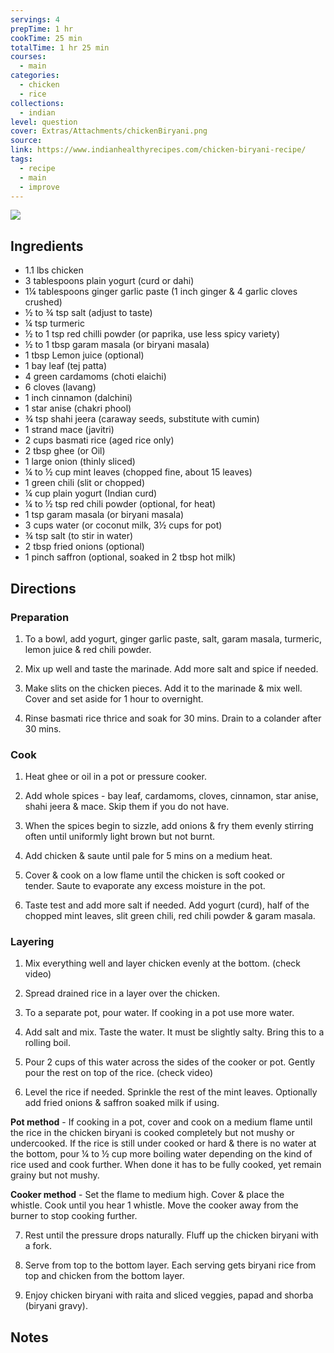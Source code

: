 ```yaml
---
servings: 4
prepTime: 1 hr
cookTime: 25 min
totalTime: 1 hr 25 min
courses:
  - main
categories:
  - chicken
  - rice
collections:
  - indian
level: question
cover: Extras/Attachments/chickenBiryani.png
source:
link: https://www.indianhealthyrecipes.com/chicken-biryani-recipe/
tags:
  - recipe
  - main
  - improve
---
```


![](Extras/Attachments/chickenBiryani.png)


## Ingredients

- 1.1 lbs chicken
- 3 tablespoons plain yogurt (curd or dahi)
- 1¼ tablespoons ginger garlic paste (1 inch ginger & 4 garlic cloves crushed)
- ½ to ¾ tsp salt (adjust to taste)
- ¼ tsp turmeric
- ½ to 1 tsp red chilli powder (or paprika, use less spicy variety)
- ½ to 1 tbsp garam masala (or biryani masala)
- 1 tbsp Lemon juice (optional)
- 1 bay leaf (tej patta)
- 4 green cardamoms (choti elaichi)
- 6 cloves (lavang)
- 1 inch cinnamon (dalchini)
- 1 star anise (chakri phool)
- ¾ tsp shahi jeera (caraway seeds, substitute with cumin)
- 1 strand mace (javitri)
- 2 cups basmati rice (aged rice only)
- 2 tbsp ghee (or Oil)
- 1 large onion (thinly sliced)
- ¼ to ½ cup mint leaves (chopped fine, about 15 leaves)
- 1 green chili (slit or chopped)
- ¼ cup plain yogurt (Indian curd)
- ¼ to ½ tsp red chili powder (optional, for heat)
- 1 tsp garam masala (or biryani masala)
- 3 cups water (or coconut milk, 3½ cups for pot)
- ¾ tsp salt (to stir in water)
- 2 tbsp fried onions (optional)
- 1 pinch saffron (optional, soaked in 2 tbsp hot milk)


## Directions

### Preparation

1. To a bowl, add yogurt, ginger garlic paste, salt, garam masala, turmeric, lemon juice & red chili powder.

2. Mix up well and taste the marinade. Add more salt and spice if needed.

3. Make slits on the chicken pieces. Add it to the marinade & mix well. Cover and set aside for 1 hour to overnight. 

4. Rinse basmati rice thrice and soak for 30 mins. Drain to a colander after 30 mins.

### Cook

1. Heat ghee or oil in a pot or pressure cooker.

2. Add whole spices - bay leaf, cardamoms, cloves, cinnamon, star anise, shahi jeera & mace. Skip them if you do not have.

3. When the spices begin to sizzle, add onions & fry them evenly stirring often until uniformly light brown but not burnt.

4. Add chicken & saute until pale for 5 mins on a medium heat.

5. Cover & cook on a low flame until the chicken is soft cooked or tender. Saute to evaporate any excess moisture in the pot.

6. Taste test and add more salt if needed. Add yogurt (curd), half of the chopped mint leaves, slit green chili, red chili powder & garam masala.

### Layering

1. Mix everything well and layer chicken evenly at the bottom. (check video)

2. Spread drained rice in a layer over the chicken.

3. To a separate pot, pour water. If cooking in a pot use more water.

4. Add salt and mix. Taste the water. It must be slightly salty. Bring this to a rolling boil.

5. Pour 2 cups of this water across the sides of the cooker or pot. Gently pour the rest on top of the rice. (check video)

6. Level the rice if needed. Sprinkle the rest of the mint leaves. Optionally add fried onions & saffron soaked milk if using.

**Pot method** - If cooking in a pot, cover and cook on a medium flame until the rice in the chicken biryani is cooked completely but not mushy or undercooked. If the rice is still under cooked or hard & there is no water at the bottom, pour ¼ to ½ cup more boiling water depending on the kind of rice used and cook further. When done it has to be fully cooked, yet remain grainy but not mushy.

**Cooker method** - Set the flame to medium high. Cover & place the whistle. Cook until you hear 1 whistle. Move the cooker away from the burner to stop cooking further. 

7. Rest until the pressure drops naturally. Fluff up the chicken biryani with a fork.

8. Serve from top to the bottom layer. Each serving gets biryani rice from top and chicken from the bottom layer.

9. Enjoy chicken biryani with raita and sliced veggies, papad and shorba (biryani gravy).


## Notes
